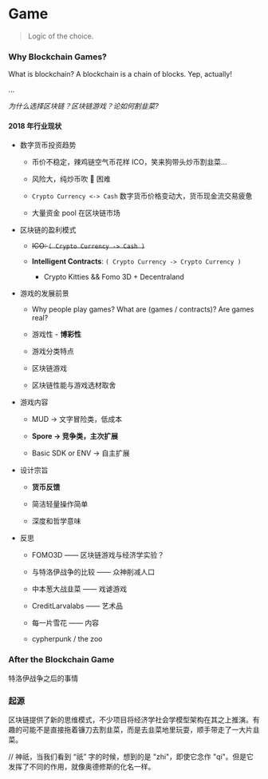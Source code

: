 # Game
> Logic of the choice.

### Why Blockchain Games?

What is blockchain? A blockchain is a chain of blocks. Yep, actually!

...

*为什么选择区块链？区块链游戏？论如何割韭菜?*

#### 2018 年行业现状

+ 数字货币投资趋势

  + 币价不稳定，辣鸡链空气币花样 ICO，笑来狗带头炒币割韭菜...
  
  + 风险大，纯炒币吹 🐷 困难
  
  + `Crypto Currency <-> Cash` 数字货币价格变动大，货币现金流交易疲惫
  
  + 大量资金 pool 在区块链市场  

+ 区块链的盈利模式
   + ~~ICO: `( Crypto Currency -> Cash )`~~
   
   + __Intelligent Contracts__: `( Crypto Currency -> Crypto Currency )`
   
     + Crypto Kitties && Fomo 3D + Decentraland


+ 游戏的发展前景

    + Why people play games? What are (games / contracts)? Are games real?

    + 游戏性 - __博彩性__ 
    
    + 游戏分类特点
    
    + 区块链游戏
    
    + 区块链性能与游戏选材取舍

+ 游戏内容 

  + MUD -> 文字冒险类，低成本
  
  + __Spore -> 竞争类，主次扩展__
  
  + Basic SDK or ENV -> 自主扩展

+ 设计宗旨
  
  + __货币反馈__
  
  + 简洁轻量操作简单
  
  + 深度和哲学意味

+ 反思

    + FOMO3D —— 区块链游戏与经济学实验？
    
    + 与特洛伊战争的比较 —— 众神削减人口

    + 中本葱大战韭菜 —— 戏谑游戏
    
    + CreditLarvalabs —— 艺术品
    
    + 每一片雪花 —— 内容
    
    + cypherpunk / the zoo

### After the Blockchain Game
特洛伊战争之后的事情

### 起源

区块链提供了新的思维模式，不少项目将经济学社会学模型架构在其之上推演。有趣的可能不是直接拖着镰刀去割韭菜，而是去韭菜地里玩耍，顺手带走了一大片韭菜。

// 神祇，当我们看到 “祇” 字的时候，想到的是 "zhi"，即使它念作 "qi"。但是它发挥了不同的作用，就像奥德修斯的化名一样。
